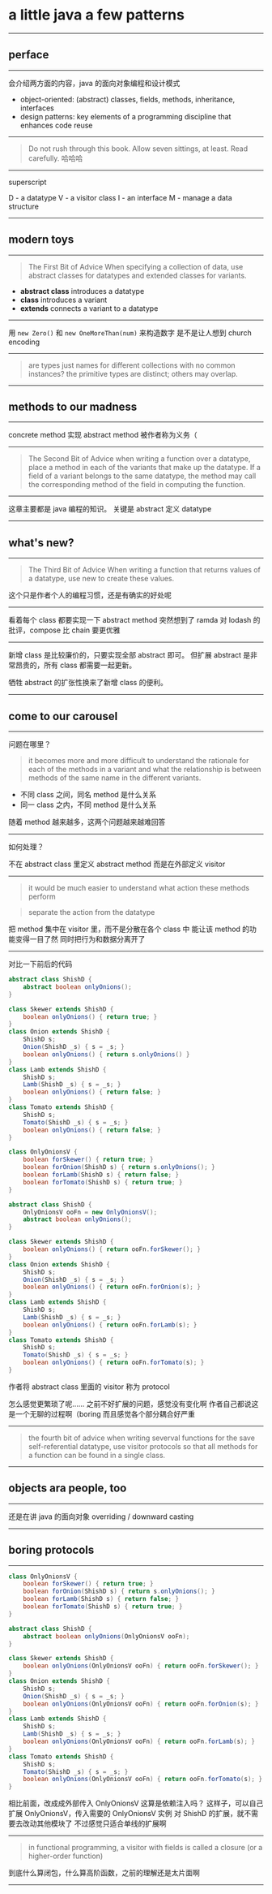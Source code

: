 
# a little java a few patterns

---

## perface

---

会介绍两方面的内容，java 的面向对象编程和设计模式
- object-oriented: (abstract) classes, fields, methods, inheritance, interfaces
- design patterns: key elements of a programming discipline that enhances code reuse

---

> Do not rush through this book. Allow seven sittings, at least. Read carefully.
哈哈哈

---

superscript

D - a datatype
V - a visitor class
I - an interface
M - manage a data structure

---

## modern toys

---

> The First Bit of Advice
> When specifying a collection of data, use abstract classes for
> datatypes and extended classes for variants.

- **abstract class** introduces a datatype
- **class** introduces a variant
- **extends** connects a variant to a datatype

---

用 `new Zero()` 和 `new OneMoreThan(num)` 来构造数字
是不是让人想到 church encoding

---

> are types just names for different collections with no common instances?
> the primitive types are distinct; others may overlap.

---

## methods to our madness

---

concrete method 实现 abstract method 被作者称为义务（

---

> The Second Bit of Advice
> when writing a function over a datatype, place a method in each of the
> variants that make up the datatype. If a field of a variant belongs to the
> same datatype, the method may call the corresponding method of the field in
> computing the function.

---

这章主要都是 java 编程的知识。
关键是 abstract 定义 datatype

---

## what's new?

---

> The Third Bit of Advice
> When writing a function that returns values of a datatype,
> use new to create these values.

这个只是作者个人的编程习惯，还是有确实的好处呢

---

看着每个 class 都要实现一下 abstract method
突然想到了 ramda 对 lodash 的批评，compose 比 chain 要更优雅

---

新增 class 是比较廉价的，只要实现全部 abstract 即可。
但扩展 abstract 是非常昂贵的，所有 class 都需要一起更新。

牺牲 abstract 的扩张性换来了新增 class 的便利。

---

## come to our carousel

---

问题在哪里？

> it becomes more and more difficult to understand the rationale for each of
> the methods in a variant and what the relationship is between methods of
> the same name in the different variants.

- 不同 class 之间，同名 method 是什么关系
- 同一 class 之内，不同 method 是什么关系

随着 method 越来越多，这两个问题越来越难回答

---

如何处理？

不在 abstract class 里定义 abstract method
而是在外部定义 visitor

---

> it would be much easier to understand what action these methods perform

> separate the action from the datatype

把 method 集中在 visitor 里，而不是分散在各个 class 中
能让该 method 的功能变得一目了然
同时把行为和数据分离开了

---

对比一下前后的代码

```java
abstract class ShishD {
	abstract boolean onlyOnions();
}

class Skewer extends ShishD {
	boolean onlyOnions() { return true; }
}
class Onion extends ShishD {
	ShishD s;
	Onion(ShishD _s) { s = _s; }
	boolean onlyOnions() { return s.onlyOnions() }
}
class Lamb extends ShishD {
	ShishD s;
	Lamb(ShishD _s) { s = _s; }
	boolean onlyOnions() { return false; }
}
class Tomato extends ShishD {
	ShishD s;
	Tomato(ShishD _s) { s = _s; }
	boolean onlyOnions() { return false; }
}
```

```java
class OnlyOnionsV {
	boolean forSkewer() { return true; }
	boolean forOnion(ShishD s) { return s.onlyOnions(); }
	boolean forLamb(ShishD s) { return false; }
	boolean forTomato(ShishD s) { return true; }
}

abstract class ShishD {
	OnlyOnionsV ooFn = new OnlyOnionsV();
	abstract boolean onlyOnions();
}

class Skewer extends ShishD {
	boolean onlyOnions() { return ooFn.forSkewer(); }
}
class Onion extends ShishD {
	ShishD s;
	Onion(ShishD _s) { s = _s; }
	boolean onlyOnions() { return ooFn.forOnion(s); }
}
class Lamb extends ShishD {
	ShishD s;
	Lamb(ShishD _s) { s = _s; }
	boolean onlyOnions() { return ooFn.forLamb(s); }
}
class Tomato extends ShishD {
	ShishD s;
	Tomato(ShishD _s) { s = _s; }
	boolean onlyOnions() { return ooFn.forTomato(s); }
}
```

作者将 abstract class 里面的 visitor 称为 protocol

怎么感觉更繁琐了呢……
之前不好扩展的问题，感觉没有变化啊
作者自己都说这是一个无聊的过程啊（boring
而且感觉各个部分耦合好严重


---

> the fourth bit of advice
> when writing severval functions for the save self-referential datatype,
> use visitor protocols so that all methods for a function can be found in
> a single class.

---

## objects ara people, too

---

还是在讲 java 的面向对象
overriding / downward casting

---

## boring protocols

---

```java
class OnlyOnionsV {
	boolean forSkewer() { return true; }
	boolean forOnion(ShishD s) { return s.onlyOnions(); }
	boolean forLamb(ShishD s) { return false; }
	boolean forTomato(ShishD s) { return true; }
}

abstract class ShishD {
	abstract boolean onlyOnions(OnlyOnionsV ooFn);
}

class Skewer extends ShishD {
	boolean onlyOnions(OnlyOnionsV ooFn) { return ooFn.forSkewer(); }
}
class Onion extends ShishD {
	ShishD s;
	Onion(ShishD _s) { s = _s; }
	boolean onlyOnions(OnlyOnionsV ooFn) { return ooFn.forOnion(s); }
}
class Lamb extends ShishD {
	ShishD s;
	Lamb(ShishD _s) { s = _s; }
	boolean onlyOnions(OnlyOnionsV ooFn) { return ooFn.forLamb(s); }
}
class Tomato extends ShishD {
	ShishD s;
	Tomato(ShishD _s) { s = _s; }
	boolean onlyOnions(OnlyOnionsV ooFn) { return ooFn.forTomato(s); }
}
```

相比前面，改成成外部传入 OnlyOnionsV
这算是依赖注入吗？
这样子，可以自己扩展 OnlyOnionsV，传入需要的 OnlyOnionsV 实例
对 ShishD 的扩展，就不需要去改动其他模块了
不过感觉只适合单线的扩展啊

---

> in functional programming, a visitor with fields is called a closure (or a
> higher-order function)

到底什么算闭包，什么算高阶函数，之前的理解还是太片面啊

---


